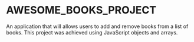# AWESOME_BOOKS_PROJECT
An application that will allows users to add and remove books from a list of books. This project was achieved using JavaScript objects and arrays.
